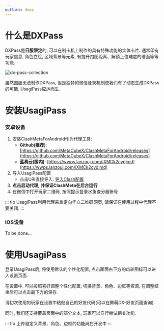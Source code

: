 ```yaml
---
outline: deep
---
```


# 什么是DXPass

DXPass是**日服限定**的, 可以在制卡机上制作的具有特殊功能的实体卡片. 通常印有玩家信息, 角色立绘, 区域背景等元素, 有提升跑图距离、解锁上位难度的谱面等等功能.

![dx-pass-collection](https://s2.loli.net/2024/10/19/13bZcj9NtnW5xDq.webp)

虽然国服无法制作DXPass, 但是独特的微信登录机制使我们有了动态生成DXPass的可能, UsagiPass应运而生.

# 安装UsagiPass

### 安卓设备

1. 安装ClashMetaForAndroid作为代理工具: 
    - **Github(推荐)**: [https://github.com/MetaCubeX/ClashMetaForAndroid/releases](https://github.com/MetaCubeX/ClashMetaForAndroid/releases)
    - **蓝奏云(国内)**: [https://wwps.lanzouj.com/iXMCk2cydjmd](https://wwps.lanzouj.com/iXMCk2cydjmd)
2. 导入UsagiPass配置
    - 点击URI直接导入: [导入Clash配置](clash://install-config?url=https://dxpass.turou.fun/rules.yaml&name=UsagiPass)
3. **点击启动代理, 并保证ClashMeta在后台运行**
4. 在微信中打开玩家二维码, 按照提示登录水鱼查分器账号

::: tip
UsagiPass利用代理来重定向华立二维码网页, 请保证在使用过程中代理不要关闭.
:::

### IOS设备

To be done...

# 使用UsagiPass

登录UsagiPass后, 将使用默认的个性化配置, 点击画面右下方的齿轮图标可以进入设置页面.

在设置中, 可以按照喜好调整个性化配置, 切换背景、角色、边框等资源, 在调整结束后可以点击最下方的保存.

请初次使用的玩家在设置中粘贴自己的好友代码(可以在舞萌DX-好友页面查询).

同时, 我们还支持覆盖页面中的部分文本, 玩家可以自行尝试相关功能.

::: tip
上传自定义背景、角色、边框的功能尚在开发中
:::